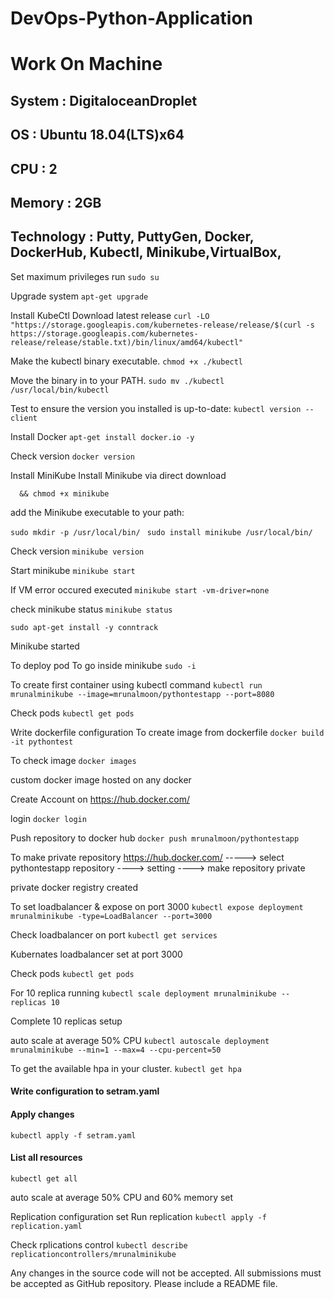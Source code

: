 # DevOps-Python-Application

# Work On Machine
## System : DigitaloceanDroplet 
## OS : Ubuntu 18.04(LTS)x64
## CPU : 2 
## Memory : 2GB
## Technology :  Putty, PuttyGen, Docker, DockerHub, Kubectl, Minikube,VirtualBox,

Set maximum privileges run 
```sudo su ```

Upgrade system
```apt-get upgrade ```

Install KubeCtl
Download latest release
```curl -LO "https://storage.googleapis.com/kubernetes-release/release/$(curl -s https://storage.googleapis.com/kubernetes-release/release/stable.txt)/bin/linux/amd64/kubectl" ``` 

Make the kubectl binary executable.
```chmod +x ./kubectl ``` 

Move the binary in to your PATH.
```sudo mv ./kubectl /usr/local/bin/kubectl ``` 

Test to ensure the version you installed is up-to-date:
```kubectl version --client ``` 

Install Docker
```apt-get install docker.io -y ``` 

Check version
```docker version ``` 

Install MiniKube
Install Minikube via direct download
```curl -Lo minikube https://storage.googleapis.com/minikube/releases/latest/minikube-linux-amd64 \
  && chmod +x minikube
  ```

add the Minikube executable to your path:

```sudo mkdir -p /usr/local/bin/ ``` 
```sudo install minikube /usr/local/bin/ ``` 

Check version
```minikube version ``` 

Start minikube
```minikube start ``` 

If VM error occured executed
```minikube start -vm-driver=none ``` 

check minikube status
```minikube status ```

```sudo apt-get install -y conntrack ```

Minikube started

To deploy pod
To go inside minikube
```sudo -i ```

To create first container using kubectl command
```kubectl run mrunalminikube --image=mrunalmoon/pythontestapp --port=8080 ```

Check pods
```kubectl get pods ```

Write dockerfile configuration
To create image from dockerfile
```docker build -it pythontest ```

To check image
```docker images ```

custom docker image hosted on any docker

Create Account on https://hub.docker.com/

login
```docker login ```

Push repository to docker hub
```docker push mrunalmoon/pythontestapp ```

To make private repository
https://hub.docker.com/ -----> select pythontestapp repository ----> setting ----> make repository private

private docker registry created

To set loadbalancer & expose on port 3000
```kubectl expose deployment mrunalminikube -type=LoadBalancer --port=3000 ```

Check loadbalancer on port
```kubectl get services ```

Kubernates loadbalancer set at port 3000

Check pods
```kubectl get pods ```

For 10 replica running
```kubectl scale deployment mrunalminikube --replicas 10 ```

Complete 10 replicas setup

auto scale at average 50% CPU
```kubectl autoscale deployment mrunalminikube --min=1 --max=4 --cpu-percent=50```

To get the available hpa in your cluster.
```kubectl get hpa```

#### Write configuration to setram.yaml
#### Apply changes
```kubectl apply -f setram.yaml```

#### List all resources
```kubectl get all```

auto scale at average 50% CPU and 60% memory set

Replication configuration set
Run replication
```kubectl apply -f replication.yaml ```

Check rplications control
```kubectl describe replicationcontrollers/mrunalminikube ```

Any changes in the source code will not be accepted.
All submissions must be accepted as GitHub repository.
Please include a README file.






